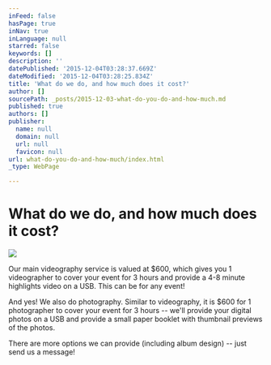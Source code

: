 ```yaml
---
inFeed: false
hasPage: true
inNav: true
inLanguage: null
starred: false
keywords: []
description: ''
datePublished: '2015-12-04T03:28:37.669Z'
dateModified: '2015-12-04T03:28:25.834Z'
title: 'What do we do, and how much does it cost?'
author: []
sourcePath: _posts/2015-12-03-what-do-you-do-and-how-much.md
published: true
authors: []
publisher:
  name: null
  domain: null
  url: null
  favicon: null
url: what-do-you-do-and-how-much/index.html
_type: WebPage

---
```

# What do we do, and how much does it cost?
![](https://s3-us-west-2.amazonaws.com/the-grid-img/p/05fbb5313b57b97ef5a10a466ba7d733e0eec355.jpg)

Our main videography service is valued at $600, which gives you 1 videographer to cover your event for 3 hours and provide a 4-8 minute highlights video on a USB. This can be for any event!

And yes! We also do photography. Similar to videography, it is $600 for 1 photographer to cover your event for 3 hours -- we'll provide your digital photos on a USB and provide a small paper booklet with thumbnail previews of the photos.

There are more options we can provide (including album design) -- just send us a message!
